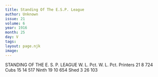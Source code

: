 ```yaml
---
title: Standing Of The E.S.P. League
author: Unknown
issue: 21
volume: 6
year: 1916
month: 25
day: V
tags:
layout: page.njk
image:
---
```

STANDING OF THE E. S. P. LEAGUE       W. L. Pct. W. L. Pct. Printers 21 8 724 Cubs 15 14 517 Ninth 19 10 654 Shed 3 26 103            
